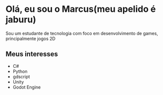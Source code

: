# Olá, eu sou o Marcus(meu apelido é jaburu)

Sou um estudante de tecnologia com foco em desenvolvimento de games, principalmente jogos 2D

## Meus interesses

* C#
* Python
* gdscript
* Unity
* Godot Engine